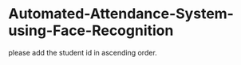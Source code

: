 # Automated-Attendance-System-using-Face-Recognition

please add the student id in ascending order. 
